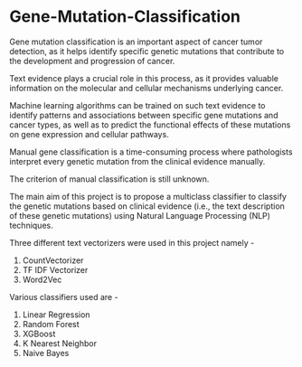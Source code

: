 # Gene-Mutation-Classification

Gene mutation classification is an important aspect of cancer tumor detection, as it helps identify specific genetic mutations that contribute to the development and progression of cancer.

Text evidence plays a crucial role in this process, as it provides valuable information on the molecular and cellular mechanisms underlying cancer.

Machine learning algorithms can be trained on such text evidence to identify patterns and associations between specific gene mutations and cancer types, as well as to predict the functional effects of these mutations on gene expression and cellular pathways.

Manual gene classification is a time-consuming process where pathologists interpret every genetic mutation from the clinical evidence manually. 

The criterion of manual classification is still unknown.

The main aim of this project is to propose a multiclass classifier to classify the genetic mutations based on clinical evidence (i.e., the text description of these genetic mutations) using Natural Language Processing (NLP) techniques.

Three different text vectorizers were used in this project namely - 
  1. CountVectorizer
  2. TF IDF Vectorizer
  3. Word2Vec

Various classifiers used are - 
  1. Linear Regression
  2. Random Forest
  3. XGBoost
  4. K Nearest Neighbor
  5. Naive Bayes


